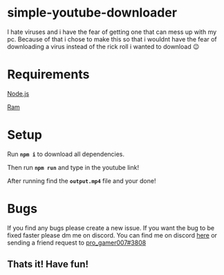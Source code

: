 # simple-youtube-downloader
I hate viruses and i have the fear of getting one that can mess up with my pc. Because of that i chose to make this so that i wouldnt have the fear of downloading a virus instead of the rick roll i wanted to download 😉
<br/>

# **Requirements**
[Node.js](https://nodejs.org/)

[Ram](https://downloadmoreram.com/)

# **Setup**
Run **`npm i`** to download all dependencies.

Then run **`npm run`** and type in the youtube link!

After running find the **`output.mp4`** file and your done!

# **Bugs**
If you find any bugs please create a new issue. If you want the bug to be fixed faster please dm me on discord. You can find me on discord [here](https://discord.com/users/555064829946232832) or sending a friend request to [pro_gamer007#3808](https://discord.com/users/555064829946232832)

## Thats it! Have fun!
